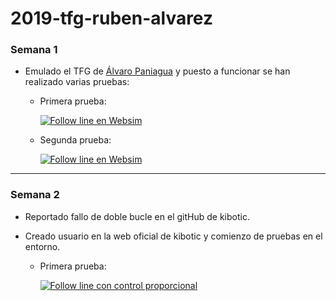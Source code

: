 # 2019-tfg-ruben-alvarez


### Semana 1  

- Emulado el TFG de [Álvaro Paniagua](https://github.com/RoboticsURJC-students/2018-tfg-alvaro_paniagua) y puesto a funcionar se han realizado varias pruebas:

  - Primera prueba:

    [![Follow line en Websim](http://img.youtube.com/vi/wujvLw0Btnw/0.jpg)](http://www.youtube.com/watch?v=wujvLw0Btnw)


  - Segunda prueba:

    [![Follow line en Websim](http://img.youtube.com/vi/VSi6b0gRuaY/0.jpg)](http://www.youtube.com/watch?v=VSi6b0gRuaY)


***

### Semana 2

- Reportado fallo de doble bucle en el gitHub de kibotic.

- Creado usuario en la web oficial de kibotic y comienzo de pruebas en el entorno.

  - Primera prueba:

    [![Follow line con control proporcional](http://img.youtube.com/vi/SAoqs1BOnMI/0.jpg)](http://www.youtube.com/watch?v=SAoqs1BOnMI)
